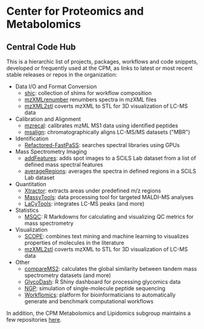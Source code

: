 # Center for Proteomics and Metabolomics

## Central Code Hub

This is a hierarchic list of projects, packages, workflows and code snippets, developed or frequently used at the CPM, as links to latest or most recent stable releases or repos in the organization:

- Data I/O and Format Conversion
  - [shic](https://github.com/magnuspalmblad/shic): collection of shims for workflow composition
  - [mzXMLrenumber](https://github.com/magnuspalmblad/mzXMLrenumber) renumbers spectra in mzXML files
  - [mzXML2stl](https://github.com/magnuspalmblad/mzXML2stl) coverts mzXML to STL for 3D visualization of LC-MS data
- Calibration and Alignment
  - [mzrecal](https://github.com/524D/mzrecal): calibrates mzML MS1 data using identified peptides
  - [msalign](http://www.ms-utils.org/msalign/index.html): chromatographically aligns LC-MS/MS datasets ("MBR")
- Identification
  - [Refactored-FastPaSS](https://github.com/magnuspalmblad/Refactored-FastPaSS): searches spectral libraries using GPUs
- Mass Spectrometry Imaging
  - [addFeatures](https://github.com/magnuspalmblad/addFeatures): adds spot images to a SCiLS Lab dataset from a list of defined mass spectral features
  - [averageRegions](https://github.com/magnuspalmblad/averageRegions): averages the spectra in defined regions in a SCiLS Lab dataset
- Quantitation
  - [Xtractor](http://ms-utils.org/Xtractor/): extracts areas under predefined m/z regions
  - [MassyTools](https://github.com/Tarskin/MassyTools): data processing tool for targeted MALDI-MS analyses
  - [LaCyTools](https://git.lumc.nl/cpm/lacytools): integrates LC-MS peaks (and more)
- Statistics
  - [MSQC](https://github.com/Center-for-Proteomics-and-Metabolomics/MSQC): R Markdowns for calculating and visualizing QC metrics for mass spectrometry
- Visualization
  - [SCOPE](https://github.com/ReinV/SCOPE): combines text mining and machine learning to visualizes properties of molecules in the literature
  - [mzXML2stl](https://github.com/magnuspalmblad/mzXML2stl) coverts mzXML to STL for 3D visualization of LC-MS data
- Other
  - [compareMS2](https://github.com/524D/compareMS2): calculates the global similarity between tandem mass spectrometry datasets (and more)
  - [GlycoDash](https://github.com/Center-for-Proteomics-and-Metabolomics/GlycoDash): R Shiny dashboard for processing glycomics data
  - [NGP](https://github.com/magnuspalmblad/NGP): simulation of single-molecule peptide sequencing
  - [Workflomics](https://github.com/Workflomics): platform for bioinformaticians to automatically generate and benchmark computational workflows

In addition, the CPM Metabolomics and Lipidomics subgroup maintains a few repositories [here](https://github.com/CPM-Metabolomics-Lipidomics).
